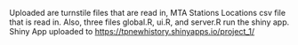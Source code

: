 Uploaded are turnstile files that are read in, MTA Stations Locations csv file that is read in.
Also, three files global.R, ui.R, and server.R run the shiny app. 
Shiny App uploaded to https://tpnewhistory.shinyapps.io/project_1/
